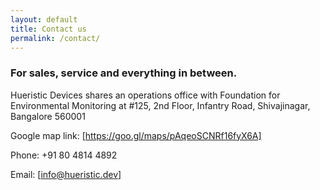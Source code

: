 ```yaml
---
layout: default
title: Contact us
permalink: /contact/
---
```

### For sales, service and everything in between.

Hueristic Devices shares an operations office with Foundation for Environmental Monitoring at
#125, 2nd Floor, Infantry Road, Shivajinagar, Bangalore 560001

Google map link: [https://goo.gl/maps/pAqeoSCNRf16fyX6A]

Phone: +91 80 4814 4892         

Email: [info@hueristic.dev]
